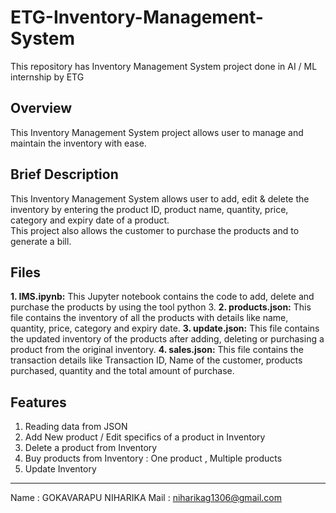 # ETG-Inventory-Management-System

This repository has Inventory Management System project done in AI / ML internship by ETG

## Overview

This Inventory Management System project allows user to manage and maintain the inventory with ease.

## Brief Description

This Inventory Management System allows user to add, edit & delete the inventory by entering the product ID, product name, quantity, price, category and expiry date of a product.  
This project also allows the customer to purchase the products and to generate a bill.

## Files

**1. IMS.ipynb:** This Jupyter notebook contains the code to add, delete and purchase the products by using the tool python 3.
**2. products.json:** This file contains the inventory of all the products with details like name, quantity, price, category and expiry date.
**3. update.json:** This file contains the updated inventory of the products after adding, deleting or purchasing a product from the original inventory.
**4. sales.json:** This file contains the transaction details like Transaction ID, Name of the customer, products purchased, quantity and the total amount of purchase.

## Features

1. Reading data from JSON
2. Add New product / Edit specifics of a product in Inventory
3. Delete a product from Inventory
4. Buy products from Inventory : 
   One product ,
   Multiple products
5. Update Inventory 
---
Name : GOKAVARAPU NIHARIKA
Mail : niharikag1306@gmail.com

